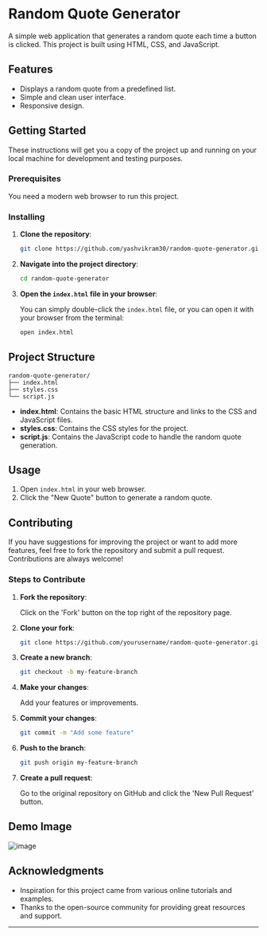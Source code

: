 # Random Quote Generator

A simple web application that generates a random quote each time a button is clicked. This project is built using HTML, CSS, and JavaScript.

## Features

- Displays a random quote from a predefined list.
- Simple and clean user interface.
- Responsive design.

## Getting Started

These instructions will get you a copy of the project up and running on your local machine for development and testing purposes.

### Prerequisites

You need a modern web browser to run this project.

### Installing

1. **Clone the repository**:

    ```bash
    git clone https://github.com/yashvikram30/random-quote-generator.git
    ```

2. **Navigate into the project directory**:

    ```bash
    cd random-quote-generator
    ```

3. **Open the `index.html` file in your browser**:

    You can simply double-click the `index.html` file, or you can open it with your browser from the terminal:

    ```bash
    open index.html
    ```

## Project Structure

```
random-quote-generator/
├── index.html
├── styles.css
└── script.js
```

- **index.html**: Contains the basic HTML structure and links to the CSS and JavaScript files.
- **styles.css**: Contains the CSS styles for the project.
- **script.js**: Contains the JavaScript code to handle the random quote generation.

## Usage

1. Open `index.html` in your web browser.
2. Click the "New Quote" button to generate a random quote.

## Contributing

If you have suggestions for improving the project or want to add more features, feel free to fork the repository and submit a pull request. Contributions are always welcome!

### Steps to Contribute

1. **Fork the repository**:

    Click on the 'Fork' button on the top right of the repository page.

2. **Clone your fork**:

    ```bash
    git clone https://github.com/yourusername/random-quote-generator.git
    ```

3. **Create a new branch**:

    ```bash
    git checkout -b my-feature-branch
    ```

4. **Make your changes**:

    Add your features or improvements.

5. **Commit your changes**:

    ```bash
    git commit -m "Add some feature"
    ```

6. **Push to the branch**:

    ```bash
    git push origin my-feature-branch
    ```

7. **Create a pull request**:

    Go to the original repository on GitHub and click the 'New Pull Request' button.

## Demo Image

   ![image](https://github.com/user-attachments/assets/a5502028-fa80-4d9d-9eed-3ae7215f1678)



## Acknowledgments

- Inspiration for this project came from various online tutorials and examples.
- Thanks to the open-source community for providing great resources and support.

---
